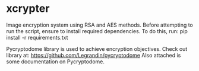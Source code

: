 # xcrypter
Image encryption system using RSA and AES methods.
Before attempting to run the script, ensure to install required dependencies. To do this, run:
pip install -r requirements.txt

Pycryptodome library is used to achieve encryption objectives. Check out library at: https://github.com/Legrandin/pycryptodome
Also attached is some documentation on Pycryptodome.

